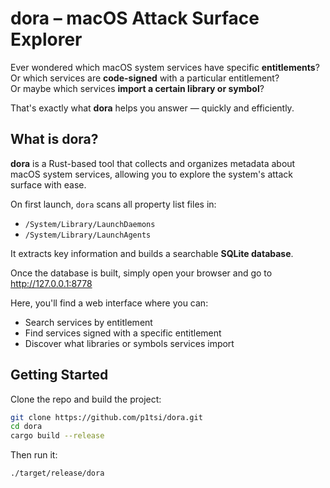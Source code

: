 # dora – macOS Attack Surface Explorer

Ever wondered which macOS system services have specific **entitlements**?  
Or which services are **code-signed** with a particular entitlement?  
Or maybe which services **import a certain library or symbol**?

That's exactly what **dora** helps you answer — quickly and efficiently.

## What is dora?

**dora** is a Rust-based tool that collects and organizes metadata about macOS system services, allowing you to explore the system's attack surface with ease.

On first launch, `dora` scans all property list files in:

- `/System/Library/LaunchDaemons`
- `/System/Library/LaunchAgents`

It extracts key information and builds a searchable **SQLite database**.

Once the database is built, simply open your browser and go to http://127.0.0.1:8778

Here, you'll find a web interface where you can:

- Search services by entitlement
- Find services signed with a specific entitlement
- Discover what libraries or symbols services import


## Getting Started

Clone the repo and build the project:

```bash
git clone https://github.com/p1tsi/dora.git
cd dora
cargo build --release
```

Then run it:

```bash
./target/release/dora
```

